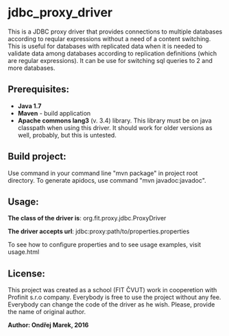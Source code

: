 # jdbc_proxy_driver
This is a JDBC proxy driver that provides connections to multiple databases according to reqular expressions without a need of a content switching. This is useful for databases with replicated data when it is needed to validate data among databases according to replication definitions (which are regular expressions). It can be use for switching sql queries to 2 and more databases.

## Prerequisites:
* **Java 1.7**
* **Maven** - build application
* **Apache commons lang3** (v. 3.4) library. This library must be on java classpath when using this driver. It should work for older versions as well, probably, but this is untested.

## Build project:
Use command in your command line "mvn package" in project root directory. To generate apidocs, use command "mvn javadoc:javadoc".

## Usage:
**The class of the driver is**: org.fit.proxy.jdbc.ProxyDriver

**The driver accepts url**: jdbc:proxy:path/to/properties.properties

To see how to configure properties and to see usage examples, visit usage.html

## License:
This project was created as a school (FIT ČVUT) work in cooperetion with Profinit s.r.o company. Everybody is free to use the project without any fee. Everybody can change the code of the driver as he wish. Please, provide the name of original author.

**Author: Ondřej Marek, 2016**
